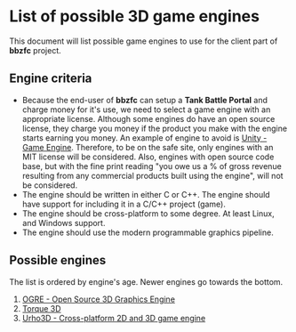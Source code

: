 # List of possible 3D game engines

This document will list possible game engines to use for the client part of **bbzfc** project.


## Engine criteria

- Because the end-user of **bbzfc** can setup a **Tank Battle Portal** and charge money for it's use, we need to select a
game engine with an appropriate license. Although some engines do have an open source license, they charge you money if
the product you make with the engine starts earning you money. An example of engine to avoid is
[Unity - Game Engine](https://unity3d.com/). Therefore, to be on the safe site, only engines with an MIT license will be
considered. Also, engines with open source code base, but with the fine print reading "you owe us a % of gross revenue
resulting from any commercial products built using the engine", will not be considered.
- The engine should be written in either C or C++. The engine should have support for including it in a C/C++ project
(game).
- The engine should be cross-platform to some degree. At least Linux, and Windows support.
- The engine should use the modern programmable graphics pipeline.


## Possible engines

The list is ordered by engine's age. Newer engines go towards the bottom.

1. [OGRE - Open Source 3D Graphics Engine](http://www.ogre3d.org/)
2. [Torque 3D](http://torque3d.org/)
3. [Urho3D - Cross-platform 2D and 3D game engine](http://urho3d.github.io/)
